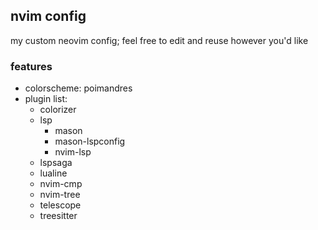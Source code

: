 ## nvim config

my custom neovim config; feel free to edit and reuse however you'd like

### features

- colorscheme: poimandres 
- plugin list:
	- colorizer
	- lsp
		- mason
		- mason-lspconfig
		- nvim-lsp
	- lspsaga
	- lualine
	- nvim-cmp
	- nvim-tree
	- telescope
	- treesitter
